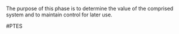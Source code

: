 The purpose of this phase is to determine the value of the comprised system and to maintain control for later use.

#PTES